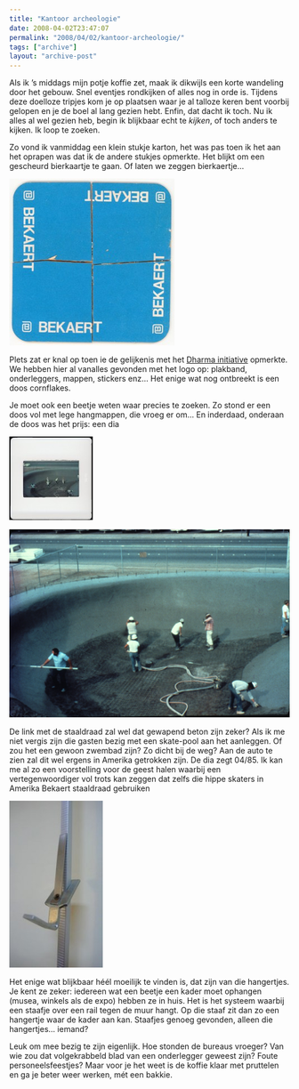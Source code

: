 ```yaml
---
title: "Kantoor archeologie"
date: 2008-04-02T23:47:07
permalink: "2008/04/02/kantoor-archeologie/"
tags: ["archive"]
layout: "archive-post"
---
```

Als ik ’s middags mijn potje koffie zet, maak ik dikwijls een korte wandeling door het gebouw. Snel eventjes rondkijken of alles nog in orde is. Tijdens deze doelloze tripjes kom je op plaatsen waar je al talloze keren bent voorbij gelopen en je de boel al lang gezien hebt. Enfin, dat dacht ik toch. Nu ik alles al wel gezien heb, begin ik blijkbaar echt te _kijken_, of toch anders te kijken. Ik loop te zoeken.

Zo vond ik vanmiddag een klein stukje karton, het was pas toen ik het aan het oprapen was dat ik de andere stukjes opmerkte. Het blijkt om een gescheurd bierkaartje te gaan. Of laten we zeggen bierkaertje…

[![](/images/blog/2008/04/bierkaert-297x300.jpg "Bierkaert")](/images/blog/2008/04/bierkaert.jpg)

Plets zat er knal op toen ie de gelijkenis met het [Dharma initiative](http://www.lostpedia.com/wiki/Dharma_Initiative "http://www.lostpedia.com/wiki/Dharma_Initiative") opmerkte. We hebben hier al vanalles gevonden met het logo op: plakband, onderleggers, mappen, stickers enz… Het enige wat nog ontbreekt is een doos cornflakes.

Je moet ook een beetje weten waar precies te zoeken. Zo stond er een doos vol met lege hangmappen, die vroeg er om… En inderdaad, onderaan de doos was het prijs: een dia

[![](/images/blog/2008/04/dia-150x150.jpg "dia")](/images/blog/2008/04/dia.jpg)

[![](/images/blog/2008/04/skatepool.jpg "skatepool")](/images/blog/2008/04/skatepool.jpg)

De link met de staaldraad zal wel dat gewapend beton zijn zeker? Als ik me niet vergis zijn die gasten bezig met een skate-pool aan het aanleggen. Of zou het een gewoon zwembad zijn? Zo dicht bij de weg? Aan de auto te zien zal dit wel ergens in Amerika getrokken zijn. De dia zegt 04/85. Ik kan me al zo een voorstelling voor de geest halen waarbij een vertegenwoordiger vol trots kan zeggen dat zelfs die hippe skaters in Amerika Bekaert staaldraad gebruiken

[![](/images/blog/2008/04/hangertje-168x300.jpg "hangertje")](/images/blog/2008/04/hangertje.jpg)

Het enige wat blijkbaar héél moeilijk te vinden is, dat zijn van die hangertjes. Je kent ze zeker: iedereen wat een beetje een kader moet ophangen (musea, winkels als de expo) hebben ze in huis. Het is het systeem waarbij een staafje over een rail tegen de muur hangt. Op die staaf zit dan zo een hangertje waar de kader aan kan. Staafjes genoeg gevonden, alleen die hangertjes… iemand?

Leuk om mee bezig te zijn eigenlijk. Hoe stonden de bureaus vroeger? Van wie zou dat volgekrabbeld blad van een onderlegger geweest zijn? Foute personeelsfeestjes? Maar voor je het weet is de koffie klaar met pruttelen en ga je beter weer werken, mét een bakkie.
